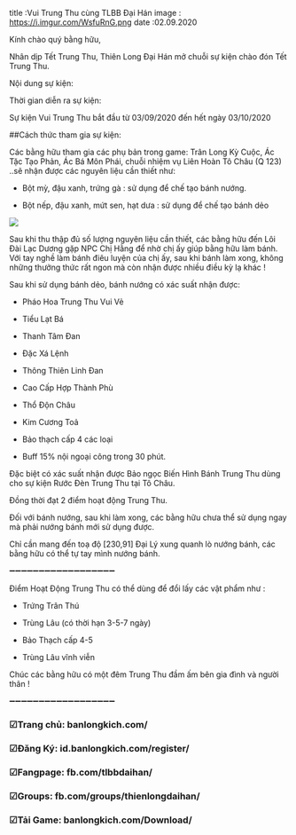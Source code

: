 title :Vui Trung Thu cùng TLBB Đại Hán 
image : https://i.imgur.com/WsfuRnG.png
date  :02.09.2020

Kính chào quý bằng hữu,

Nhân dịp Tết Trung Thu, Thiên Long Đại Hán mở chuỗi sự kiện chào đón Tết Trung Thu.

Nội dung sự kiện:

Thời gian diễn ra sự kiện: 

Sự kiện Vui Trung Thu bắt đầu từ 03/09/2020 đến hết ngày 03/10/2020

##Cách thức tham gia sự kiện:

Các bằng hữu tham gia các phụ bản trong game: Trân Long Kỳ Cuộc, Ác Tặc Tạo Phản, Ác Bá Môn Phái, chuỗi nhiệm vụ Liên Hoàn Tô Châu (Q 123) ..sẽ nhận được các nguyên liệu cần thiết như: 

- Bột mỳ, đậu xanh, trứng gà : sử dụng để chế tạo bánh nướng.

- Bột nếp, đậu xanh, mứt sen, hạt dưa : sử dụng để chế tạo bánh dẻo

![](https://imgur.com/a/IXgz18s)

Sau khi thu thập đủ số lượng nguyên liệu cần thiết, các bằng hữu đến Lôi Đài Lạc Dương gặp NPC Chị Hằng để nhờ chị ấy giúp bằng hữu làm bánh. Với tay nghề làm bánh điêu luyện của chị ấy, sau khi bánh làm xong, không những thưởng thức rất ngon mà còn nhận được nhiều điều kỳ lạ khác ! 

Sau khi sử dụng bánh dẻo, bánh nướng có xác suất nhận được:

- Pháo Hoa Trung Thu Vui Vẻ

- Tiểu Lạt Bá

- Thanh Tâm Đan

- Đặc Xá Lệnh

- Thông Thiên Linh Đan

- Cao Cấp Hợp Thành Phù

- Thổ Độn Châu

- Kim Cương Toả

- Bảo thạch cấp 4 các loại

- Buff 15% nội ngoại công trong 30 phút.

Đặc biệt có xác suất nhận được Bảo ngọc Biến Hình Bánh Trung Thu dùng cho sự kiện Rước Đèn Trung Thu tại Tô Châu.

Đồng thời đạt 2 điểm hoạt động Trung Thu.

Đối với bánh nướng, sau khi làm xong, các bằng hữu chưa thể sử dụng ngay mà phải nướng bánh mới sử dụng được.

Chỉ cần mang đến toạ độ [230,91] Đại Lý xung quanh lò nướng bánh, các bằng hữu có thể tự tay mình nướng bánh.

➖➖➖➖➖➖➖➖➖➖➖➖➖➖➖➖➖➖

Điểm Hoạt Động Trung Thu có thể dùng để đổi lấy các vật phẩm như : 

- Trứng Trân Thú

- Trùng Lâu (có thời hạn 3-5-7 ngày)

- Bảo Thạch cấp 4-5

- Trùng Lâu vĩnh viễn

Chúc các bằng hữu có một đêm Trung Thu đầm ấm bên gia đình và người thân !

➖➖➖➖➖➖➖➖➖➖➖➖➖➖➖➖➖➖

### ☑Trang chủ: banlongkich.com/

### ☑Đăng Ký: id.banlongkich.com/register/

### ☑Fangpage: fb.com/tlbbdaihan/

### ☑Groups: fb.com/groups/thienlongdaihan/

### ☑Tải Game: banlongkich.com/Download/
